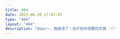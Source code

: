 ```yaml
---
title: 404
date: 2023-06-20 17:47:47
type: "404"
layout: "404"
description: "Oops～，我崩溃了！找不到你想要的页面 :("
---
```

